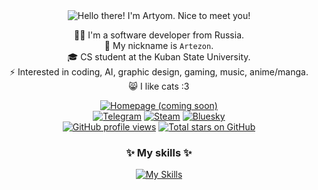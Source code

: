 <div align="center">

<picture>
  <source media="(prefers-color-scheme: dark)" srcset="https://readme-typing-svg.demolab.com?font=Nunito&weight=600&size=32&duration=2000&pause=500&color=FFFFFF&center=true&vCenter=true&width=435&height=60&lines=Hello+there+%F0%9F%91%8B;I'm+Artyom+%F0%9F%99%82;Nice+to+meet+you+%E2%9D%A4%EF%B8%8F"/>
  <img src="https://readme-typing-svg.demolab.com?font=Nunito&weight=600&size=32&duration=2000&pause=500&color=000000&center=true&vCenter=true&width=435&height=60&lines=Hello+there+%F0%9F%91%8B;I'm+Artyom+%F0%9F%99%82;Nice+to+meet+you+%E2%9D%A4%EF%B8%8F" alt="Hello there! I'm Artyom. Nice to meet you!"/>
</picture>

🧑‍💻 I'm a software developer from Russia.<br>
👤 My nickname is `Artezon`.<br>
🎓 CS student at the Kuban State University.<br>
⚡ Interested in coding, AI, graphic design, gaming, music, anime/manga.<br>
😸 I like cats :3<br>

<a href="#"><img src="https://img.shields.io/badge/Homepage_(coming_soon)-6662B1?style=for-the-badge" alt="Homepage (coming soon)" title="https://..."/></a><br>
<a href="https://t.me/artezon"><img src="https://img.shields.io/badge/Telegram-2CA5E0?style=for-the-badge&logo=telegram&logoColor=white" alt="Telegram" title="@artezon"/></a>
<a href="https://steamcommunity.com/id/artez0n"><img src="https://img.shields.io/badge/Steam-1B2838?style=for-the-badge&logo=steam&logoColor=white" alt="Steam" title="artez0n"/></a>
<a href="https://artezon.bsky.social"><img src="https://img.shields.io/badge/Bluesky-0085FF?style=for-the-badge&logo=bluesky&logoColor=white" alt="Bluesky" title="artezon.bsky.social"/></a><br>
<a href="#"><img src="https://simple-counter.artezon2003.workers.dev/api/hit/artezon-github-profile" alt="GitHub profile views" title="GitHub profile views since 2025/06/28"/></a>
<a href="https://github.com/Artezon?tab=repositories&sort=stargazers"><img src="https://img.shields.io/github/stars/artezon?style=for-the-badge&logo=github&labelColor=0CB32B&color=0ECC31" alt="Total stars on GitHub" title="Total stars on GitHub"/></a>

### ✨ My skills ✨
[![My Skills](https://skillicons.dev/icons?i=python,html,css,javascript,typescript,vuejs,pinia,nodejs,vite,golang,fastapi,java,kotlin,cs,postgresql,sqlite,flutter,qt,linux,photoshop&theme=dark&perline=7)]()

</div>
